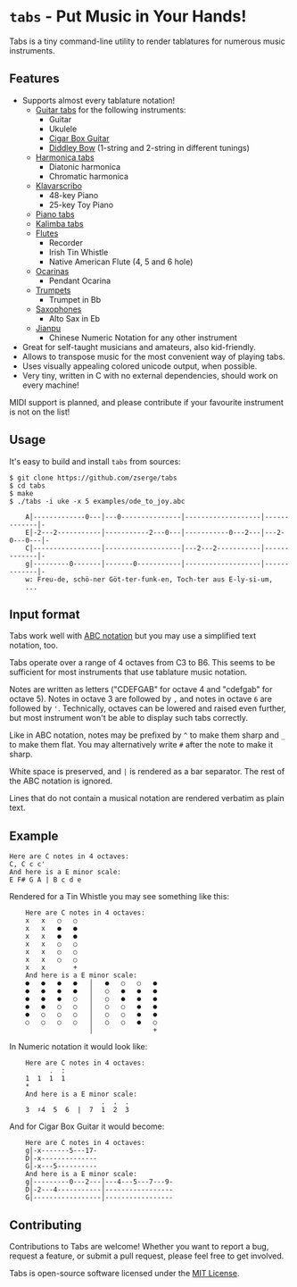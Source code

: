 # `tabs` - Put Music in Your Hands!

Tabs is a tiny command-line utility to render tablatures for numerous music instruments.

## Features

* Supports almost every tablature notation!
    * [Guitar tabs](https://en.wikipedia.org/wiki/Tablature#Guitar_tablature) for the following instruments:
        * Guitar
        * Ukulele
        * [Cigar Box Guitar](https://en.wikipedia.org/wiki/Cigar_box_guitar)
        * [Diddley Bow](https://en.wikipedia.org/wiki/Diddley_bow) (1-string and 2-string in different tunings)
    * [Harmonica tabs](https://en.wikibooks.org/wiki/Harmonica/Tablature)
        * Diatonic harmonica
        * Chromatic harmonica
    * [Klavarscribo](https://en.wikipedia.org/wiki/Klavarskribo)
        * 48-key Piano
        * 25-key Toy Piano
    * [Piano tabs](https://www.wikihow.com/Read-Piano-Tabs)
    * [Kalimba tabs](https://www.kalimbaclasses.com/kalimba-guides/how-to-read-number-tabs)
    * [Flutes](https://www.whistletabs.com/)
        * Recorder
        * Irish Tin Whistle
        * Native American Flute (4, 5 and 6 hole)
    * [Ocarinas](https://www.tabs-ocarina.com/)
        * Pendant Ocarina
    * [Trumpets](https://www.amromusic.com/trumpet-fingering-chart)
        * Trumpet in Bb
    * [Saxophones](https://www.amromusic.com/saxophone-fingering-chart)
        * Alto Sax in Eb
    * [Jianpu](https://en.wikipedia.org/wiki/Numbered_musical_notation)
        * Chinese Numeric Notation for any other instrument
* Great for self-taught musicians and amateurs, also kid-friendly.
* Allows to transpose music for the most convenient way of playing tabs.
* Uses visually appealing colored unicode output, when possible.
* Very tiny, written in C with no external dependencies, should work on every machine!

MIDI support is planned, and please contribute if your favourite instrument is not on the list!

## Usage

It's easy to build and install `tabs` from sources:

```
$ git clone https://github.com/zserge/tabs
$ cd tabs
$ make
$ ./tabs -i uke -x 5 examples/ode_to_joy.abc

    A│-------------0---│---0---------------│-------------------│-------------│-
    E│-2---2-----------│-----------2---0---│-----------0---2---│---2-0---0---│-
    C│-----------------│-------------------│---2---2-----------│-------------│-
    g│---------0-------│-------0-----------│-------------------│-------------│-
    w: Freu-de, schö-ner Göt-ter-funk-en, Toch-ter aus E-ly-si-um,
    ...
```

## Input format

Tabs work well with [ABC notation](https://abcnotation.com/) but you may use a simplified text notation, too.

Tabs operate over a range of 4 octaves from C3 to B6. This seems to be sufficient for most instruments that use tablature music notation.

Notes are written as letters ("CDEFGAB" for octave 4 and "cdefgab" for octave 5). Notes in octave 3 are followed by `,` and notes in octave `6` are followed by `'`. Technically, octaves can be lowered and raised even further, but most instrument won't be able to display such tabs correctly.

Like in ABC notation, notes may be prefixed by `^` to make them sharp and `_` to make them flat. You may alternatively write `#` after the note to make it sharp.

White space is preserved, and `|` is rendered as a bar separator. The rest of the ABC notation is ignored.

Lines that do not contain a musical notation are rendered verbatim as plain text.

## Example

```
Here are C notes in 4 octaves:
C, C c c'
And here is a E minor scale:
E F# G A | B c d e
```

Rendered for a Tin Whistle you may see something like this:

```
    Here are C notes in 4 octaves:
    x   x   ○   ○
    x   x   ●   ●
    x   x   ●   ●
    x   x   ○   ○
    x   x   ○   ○
    x   x   ○   ○
    x   x       +
    And here is a E minor scale:
    ●   ●   ●   ●   │   ●   ○   ○   ●
    ●   ●   ●   ●   │   ○   ●   ●   ●
    ●   ●   ●   ○   │   ○   ●   ●   ●
    ●   ●   ○   ○   │   ○   ○   ●   ●
    ●   ○   ○   ○   │   ○   ○   ●   ●
    ○   ○   ○   ○   │   ○   ○   ●   ○
                    │               +
```

In Numeric notation it would look like:

```
    Here are C notes in 4 octaves:
          .  :
    1  1  1  1
    *
    And here is a E minor scale:
                       .  .  .
    3  ♯4  5  6  |  7  1  2  3
```

And for Cigar Box Guitar it would become:

```
    Here are C notes in 4 octaves:
    g│-x-------5---17-
    D│-x--------------
    G│-x---5----------
    And here is a E minor scale:
    g│---------0---2---│---4---5---7---9-
    D│-2---4-----------│-----------------
    G│-----------------│-----------------
```

## Contributing

Contributions to Tabs are welcome! Whether you want to report a bug, request a feature, or submit a pull request, please feel free to get involved.

Tabs is open-source software licensed under the [MIT License](/LICENSE).
